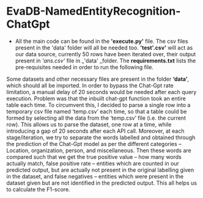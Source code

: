 # EvaDB-NamedEntityRecognition-ChatGpt
* All the main code can be found in the **'execute.py'** file. 
The csv files present in the 'data' folder will all be needed too. 
**'test'.csv'** will act as our data source, currently 50 rows have been iterated over, their output present in _'ans.csv'_ file in _'data' _folder.
The **requirements.txt** lists the pre-requisites needed in order to run the following file.

Some datasets and other necessary files are present in the folder **‘data’**, which should all be imported.
In order to bypass the Chat-Gpt rate limitation, a manual delay of 20 seconds would be needed after each query execution. Problem was that the inbuilt chat-gpt function took an entire table each time.
To circumvent this, I decided to parse a single row into a temporary csv file named ‘temp.csv’ each time, so that a table could be formed by selecting all the data from the ‘temp.csv’ file (i.e. the current row). This allows us to parse the dataset, one row at a time, while introducing a gap of 20 seconds after each API call. 
Moreover, at each stage/iteration, we try to separate the words labelled and obtained through the prediction of the Chat-Gpt model as per the different categories – Location, organization, person, and miscellaneous. Then these words are compared such that we get the true positive value – how many words actually match, false positive rate – entities which are counted in our predicted output, but are actually not present in the original labelling given in the dataset, and false negatives – entities which were present in the dataset given but are not identified in the predicted output. This all helps us to calculate the F1-score.
